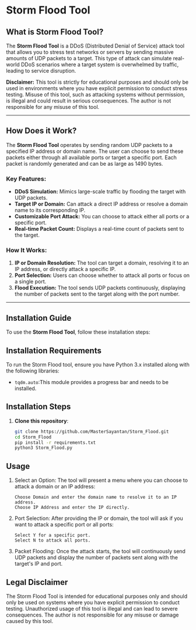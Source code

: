 # Storm Flood Tool

## What is Storm Flood Tool?

The **Storm Flood Tool** is a DDoS (Distributed Denial of Service) attack tool that allows you to stress test networks or servers by sending massive amounts of UDP packets to a target. This type of attack can simulate real-world DDoS scenarios where a target system is overwhelmed by traffic, leading to service disruption.

**Disclaimer:** This tool is strictly for educational purposes and should only be used in environments where you have explicit permission to conduct stress testing. Misuse of this tool, such as attacking systems without permission, is illegal and could result in serious consequences. The author is not responsible for any misuse of this tool.

---

## How Does it Work?

The **Storm Flood Tool** operates by sending random UDP packets to a specified IP address or domain name. The user can choose to send these packets either through all available ports or target a specific port. Each packet is randomly generated and can be as large as 1490 bytes.

### Key Features:
- **DDoS Simulation:** Mimics large-scale traffic by flooding the target with UDP packets.
- **Target IP or Domain:** Can attack a direct IP address or resolve a domain name to its corresponding IP.
- **Customizable Port Attack:** You can choose to attack either all ports or a specific port.
- **Real-time Packet Count:** Displays a real-time count of packets sent to the target.

### How It Works:
1. **IP or Domain Resolution:** The tool can target a domain, resolving it to an IP address, or directly attack a specific IP.
2. **Port Selection:** Users can choose whether to attack all ports or focus on a single port.
3. **Flood Execution:** The tool sends UDP packets continuously, displaying the number of packets sent to the target along with the port number.

---

## Installation Guide

To use the **Storm Flood Tool**, follow these installation steps:

## Installation Requirements

To run the Storm Flood tool, ensure you have Python 3.x installed along with the following libraries:

- `tqdm.auto`:This module provides a progress bar and needs to be installed.

## Installation Steps

1. **Clone this repository**:
   ```bash
   git clone https://github.com/MasterSayantan/Storm_Flood.git
   cd Storm_Flood
   pip install -r requirements.txt
   python3 Storm_Flood.py
   ```

 ## Usage
1. Select an Option: The tool will present a menu where you can choose to attack a domain or an IP address:

       Choose Domain and enter the domain name to resolve it to an IP address.
       Choose IP Address and enter the IP directly.
2. Port Selection: After providing the IP or domain, the tool will ask if you want to attack a specific port or all ports:

       Select Y for a specific port.
       Select N to attack all ports.
3. Packet Flooding: Once the attack starts, the tool will continuously send UDP packets and display the number of packets sent along with the target's IP and port.

## Legal Disclaimer
  The Storm Flood Tool is intended for educational purposes only and should only be used on systems where you have explicit permission to conduct testing. Unauthorized usage of this tool is illegal and can lead to severe consequences. The author is not responsible for any misuse or damage caused by this tool.

